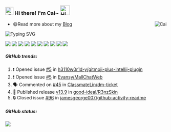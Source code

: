 
<h3>
  <img src="https://media.giphy.com/media/hvRJCLFzcasrR4ia7z/giphy.gif" width="25" alt="手势">
  Hi there! I'm Cai~ 
  <img src="https://emojis.slackmojis.com/emojis/images/1588866973/8934/hellokittydance.gif?1588866973" alt="Hi" width="30" />
</h3>

<a href="https://github.com/good-ideal">
  <div align="right" >
     <img align="right" src="https://access-counter.vercel.app/api/counter?name=good-ideal&theme=006&length=7" alt="Cai" />
  </div>
</a>

- 😄Read more about my [Blog](http://blog.s6.design)

![Typing SVG](https://readme-typing-svg.herokuapp.com?font=DynaPuff&size=20&pause=1000&color=9999FF&center=true&vCenter=true&width=500&height=22&lines=Thank+you+for+your+attention.🎈)

![](https://img.shields.io/badge/Java-red.svg?logo=openjdk) ![](https://img.shields.io/badge/SpringBoot-blue.svg?logo=springboot) ![](https://img.shields.io/badge/-Nodejs-43853d?style=flat-square&logo=Node.js&logoColor=white) ![](https://img.shields.io/badge/-Vue.js-29beb0?style=flat-square&logo=vue.js&labelColor=ffffff&color=4FC08D) ![](https://img.shields.io/badge/-Electron-white?style=flat-square&logo=electron&logoColor=white&color=47848F) ![](https://img.shields.io/badge/-NPM-CB3837?style=flat-square&logo=npm&logoColor=white) ![](https://img.shields.io/badge/-Github_Actions-2088FF?style=flat-square&logo=github-actions&logoColor=white) ![](https://img.shields.io/badge/-MySQL-white?style=flat-square&logo=MySQL&logoColor=white&color=fff&labelColor=4479A1) ![](https://img.shields.io/badge/-Jenkins-white?style=flat-square&logo=Jenkins&labelColor=D24939&color=white&logoColor=white) ![](https://img.shields.io/badge/-Docker-white?style=flat-square&logo=Docker&labelColor=2496ED&color=2496ED&logoColor=white)


##### GitHub trends:
<!--START_SECTION:activity-->
1. ❗ Opened issue [#5](https://github.com/h3110w0r1d-y/gitmoji-plus-intellij-plugin/issues/5) in [h3110w0r1d-y/gitmoji-plus-intellij-plugin](https://github.com/h3110w0r1d-y/gitmoji-plus-intellij-plugin)
2. ❗ Opened issue [#5](https://github.com/Evansy/MallChatWeb/issues/5) in [Evansy/MallChatWeb](https://github.com/Evansy/MallChatWeb)
3. 🗣 Commented on [#45](https://github.com/ClassmateLin/dm-ticket/issues/45#issuecomment-1567699144) in [ClassmateLin/dm-ticket](https://github.com/ClassmateLin/dm-ticket)
4. 🚀 Published release [v13.9](https://github.com/good-ideal/R3nzSkin/releases/tag/13.9) in [good-ideal/R3nzSkin](https://github.com/good-ideal/R3nzSkin)
5. 🔒 Closed issue [#96](https://github.com/jamesgeorge007/github-activity-readme/issues/96) in [jamesgeorge007/github-activity-readme](https://github.com/jamesgeorge007/github-activity-readme)
<!--END_SECTION:activity-->

##### GitHub status:
![](https://github-readme-activity-graph.vercel.app/graph?username=good-ideal&theme=github&height=320)
